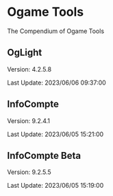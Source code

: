 # Ogame Tools
The Compendium of Ogame Tools



## OgLight
Version: 4.2.5.8

Last Update: 2023/06/06 09:37:00



## InfoCompte
Version: 9.2.4.1

Last Update: 2023/06/05 15:21:00



## InfoCompte Beta
Version: 9.2.5.5

Last Update: 2023/06/05 15:19:00
